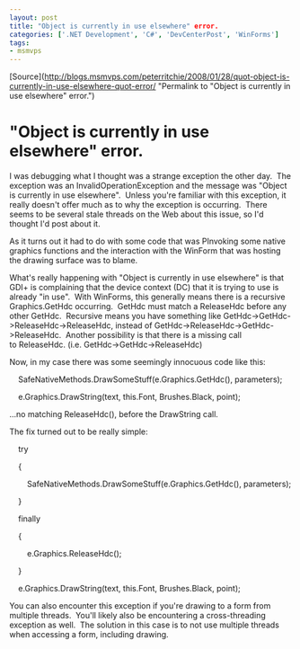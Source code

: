```yaml
---
layout: post
title: "Object is currently in use elsewhere" error.
categories: ['.NET Development', 'C#', 'DevCenterPost', 'WinForms']
tags:
- msmvps
---
```

[Source](http://blogs.msmvps.com/peterritchie/2008/01/28/quot-object-is-currently-in-use-elsewhere-quot-error/ "Permalink to "Object is currently in use elsewhere" error.")

# "Object is currently in use elsewhere" error.

I was debugging what I thought was a strange exception the other day.  The exception was an InvalidOperationException and the message was "Object is currently in use elsewhere".  Unless you're familiar with this exception, it really doesn't offer much as to why the exception is occurring.  There seems to be several stale threads on the Web about this issue, so I'd thought I'd post about it.

As it turns out it had to do with some code that was PInvoking some native graphics functions and the interaction with the WinForm that was hosting the drawing surface was to blame.

What's really happening with "Object is currently in use elsewhere" is that GDI+ is complaining that the device context (DC) that it is trying to use is already "in use".  With WinForms, this generally means there is a recursive Graphics.GetHdc occurring.  GetHdc must match a ReleaseHdc before any other GetHdc.  Recursive means you have something like GetHdc->GetHdc->ReleaseHdc->ReleaseHdc, instead of GetHdc->ReleaseHdc->GetHdc->ReleaseHdc.  Another possibility is that there is a missing call to ReleaseHdc. (i.e. GetHdc->GetHdc->ReleaseHdc)

Now, in my case there was some seemingly innocuous code like this:

  

    SafeNativeMethods.DrawSomeStuff(e.Graphics.GetHdc(), parameters);

  

    e.Graphics.DrawString(text, this.Font, Brushes.Black, point);

…no matching ReleaseHdc(), before the DrawString call.

The fix turned out to be really simple:

  

  

    try

    {

        SafeNativeMethods.DrawSomeStuff(e.Graphics.GetHdc(), parameters);

    }

    finally

    {

        e.Graphics.ReleaseHdc();

    }

    e.Graphics.DrawString(text, this.Font, Brushes.Black, point);

You can also encounter this exception if you're drawing to a form from multiple threads.  You'll likely also be encountering a cross-threading exception as well.  The solution in this case is to not use multiple threads when accessing a form, including drawing.

